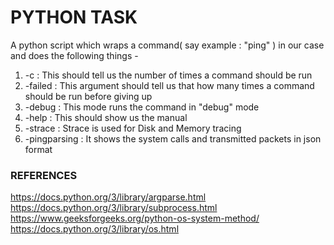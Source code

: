 # PYTHON TASK 

A python script which wraps a command( say example : "ping" ) in our case and does the following things -

1) -c      : This should tell us the number of times a command should be run
2) -failed : This argument should tell us that how many times a command should be run before giving up
3) -debug  : This mode runs the command in "debug" mode
4) -help   : This should show us the manual
5) -strace : Strace is used for Disk and Memory tracing
6) -pingparsing : It shows the system calls and transmitted packets in json format

### REFERENCES 

https://docs.python.org/3/library/argparse.html
https://docs.python.org/3/library/subprocess.html
https://www.geeksforgeeks.org/python-os-system-method/
https://docs.python.org/3/library/os.html
